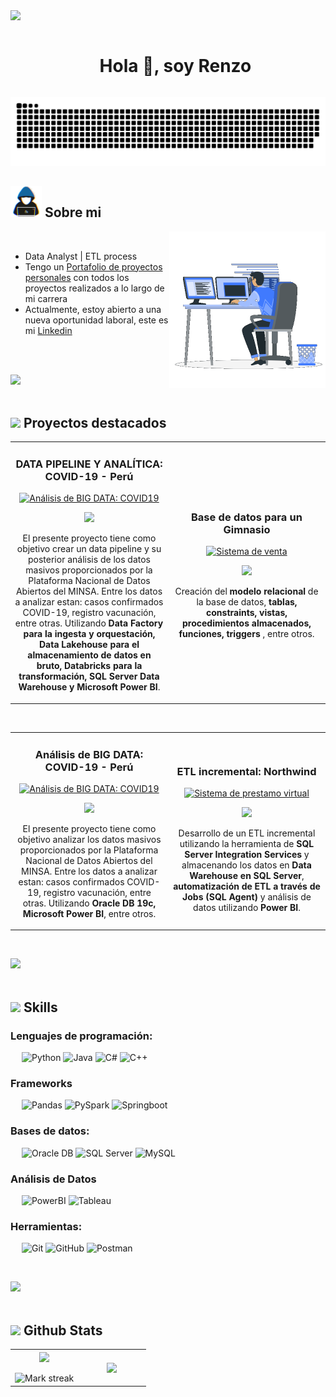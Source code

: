 <img src="https://user-images.githubusercontent.com/73097560/115834477-dbab4500-a447-11eb-908a-139a6edaec5c.gif">

<div id="user-content-toc">
  <ul align="center">
    <summary><h1 style="display: inline-block">Hola 👋, soy Renzo</h1></summary>
  </ul>
</div>


<div align="center">
  <img  src="https://github.com/1999AZZAR/1999AZZAR/blob/main/resources/img/grid-snake.svg"
       alt="snake" /></a>
</div>

## <picture><img src = "https://github.com/0xAbdulKhalid/0xAbdulKhalid/raw/main/assets/mdImages/about_me.gif" width = 50px></picture> **Sobre mi**

<picture> <img align="right" src="https://github.com/0xAbdulKhalid/0xAbdulKhalid/raw/main/assets/mdImages/Right_Side.gif" width = 250px></picture>

<br>

- Data Analyst | ETL process
- Tengo un [Portafolio de proyectos personales](https://renzo1818.github.io/RenzoZavaleta.github.io/) con todos los proyectos realizados a lo largo de mi carrera
- Actualmente, estoy abierto a una nueva oportunidad laboral, este es mi [Linkedin](https://www.linkedin.com/in/renzo-zavaleta-reyes/)

<br><br>

<img src="https://user-images.githubusercontent.com/73097560/115834477-dbab4500-a447-11eb-908a-139a6edaec5c.gif"><br><br>

## <picture><img src = "https://github.com/7oSkaaa/7oSkaaa/blob/main/Images/about_me.gif?raw=true" width = 50px></picture> Proyectos destacados
<table>
<tr>
<td width="50%">
<h3 align="center">DATA PIPELINE Y ANALÍTICA: COVID-19 - Perú</h3>
<div align="center">
<a href="https://github.com/Renzo1818/ETL-COVID" target="_blank"><img src="https://renzo1818.github.io/RenzoZavaletaReyes.github.io/images/dashboard%20mapa.png" width="400" alt="Análisis de BIG DATA: COVID19"></a>
<p>
<a href="https://github.com/Renzo1818/ETL-COVID" target="_blank">
<img src="https://img.shields.io/badge/CÓDIGO-ff9?style=for-the-badge&logo=github&logoColor=black">
</a>
</p>
<p>El presente proyecto tiene como objetivo crear un data pipeline y su posterior análisis de los datos masivos proporcionados por la Plataforma Nacional de Datos Abiertos del MINSA. Entre los datos a analizar estan: casos confirmados COVID-19, registro vacunación, entre otras. Utilizando <strong>Data Factory para la ingesta y orquestación, 
Data Lakehouse para el almacenamiento de datos en bruto, Databricks para la transformación, SQL Server Data Warehouse y Microsoft Power BI</strong>.</p>
</div>
                                                                                      
</td>       

<td width="50%">
<h3 align="center">Base de datos para un Gimnasio</h3>
<div align="center">
<a href="https://github.com/Renzo1818/Portafolio_RenzoZavaleta/tree/main/DISE%C3%91O%20BD%20-%20GIMNASIO" target="_blank"><img src="https://renzo1818.github.io/RenzoZavaletaReyes.github.io/images/mssqlserver.png" width="400" alt="Sistema de venta"></a>
<p>
<a href="https://github.com/Renzo1818/Portafolio_RenzoZavaleta/tree/main/DISE%C3%91O%20BD%20-%20GIMNASIO" target="_blank">
<img src="https://img.shields.io/badge/C%C3%93DIGO-cfaae0?style=for-the-badge&logo=github&logoColor=black">
</a>
</p>
<p>Creación del <strong>modelo relacional</strong> de la base de datos, <strong>tablas, constraints, vistas, procedimientos almacenados, funciones, triggers</strong> , entre otros.</p>
</div>
                                                                                      
</td>  
</table>                                                                                 
</div>
<br>


<table>
<tr>
<td width="50%">
<h3 align="center">Análisis de BIG DATA: COVID-19 - Perú</h3>
<div align="center">
<a href="https://github.com/Renzo1818/Analisis-Datos-COVID19" target="_blank"><img src="https://renzo1818.github.io/RenzoZavaletaReyes.github.io/images/dashboard%20mapa.png" width="400" alt="Análisis de BIG DATA: COVID19"></a>
<p>
<a href="https://github.com/Renzo1818/Analisis-Datos-COVID19" target="_blank">
<img src="https://img.shields.io/badge/CÓDIGO-ff9?style=for-the-badge&logo=github&logoColor=black">
</a>
</p>
<p>El presente proyecto tiene como objetivo analizar los datos masivos proporcionados por la Plataforma Nacional de Datos Abiertos del MINSA. Entre los datos a analizar estan: casos confirmados COVID-19, registro vacunación, entre otras. Utilizando <strong>Oracle DB 19c, Microsoft Power BI</strong>, entre otros.</p>
</div>
                                                                                      
</td>

<td width="50%">
               <br>
<h3 align="center">ETL incremental: Northwind</h3>
<div align="center">                                       
<a href="https://github.com/Renzo1818/ETL-NORTHWIND" target="_blank"><img src="https://renzo1818.github.io/RenzoZavaletaReyes.github.io/images/GESTION%20DE%20ORDENES%20DASHBOARD.png" width="400" alt="Sistema de prestamo virtual"></a>
<br>
<p>
<a href="https://github.com/Renzo1818/ETL-NORTHWIND" target="_blank">
<img src="https://img.shields.io/badge/C%C3%93DIGO-80ffaa?style=for-the-badge&logo=github&logoColor=black">
</a>
</p>
</p>Desarrollo de un ETL incremental utilizando la herramienta de <strong>SQL Server Integration Services</strong> y almacenando los datos en <strong>Data Warehouse en SQL Server</strong>, <strong>automatización de ETL a través de Jobs (SQL Agent)</strong> y análisis de datos utilizando <strong>Power BI</strong>.</p>
</div>                                                             
</table>                                                                                 
</div>
<br>

<img src="https://user-images.githubusercontent.com/73097560/115834477-dbab4500-a447-11eb-908a-139a6edaec5c.gif"><br><br>

## <img src="https://media2.giphy.com/media/QssGEmpkyEOhBCb7e1/giphy.gif?cid=ecf05e47a0n3gi1bfqntqmob8g9aid1oyj2wr3ds3mg700bl&rid=giphy.gif" width ="25"><b> Skills</b>

### Lenguajes de programación:
&emsp;
![Python](https://img.shields.io/badge/-Python-000?&logo=Python)
![Java](https://img.shields.io/badge/-Java-000000?style=flat&logo=java)
![C#](https://img.shields.io/badge/C%23-239120?style=flat-square&logo=c-sharp&logoColor=white)
![C++](https://img.shields.io/badge/-C++-000000?style=flat&logo=c%2B%2B)


### Frameworks
&emsp;
![Pandas](https://img.shields.io/badge/-Pandas-000?&logo=Pandas)
![PySpark](https://img.shields.io/badge/-PySpark-000?&logo=PySpark)
![Springboot](https://img.shields.io/badge/-Springboot-000?&logo=Springboot)


### Bases de datos:
&emsp;
![Oracle DB](https://img.shields.io/badge/-OracleDatabase-000?&logo=Oracle)
![SQL Server](https://img.shields.io/badge/-Sql%20Server-000?&logo=microsoft-sql-server)
![MySQL](https://img.shields.io/badge/-MySQL-000?&logo=MySQL)


### Análisis de Datos
&emsp;
![PowerBI](https://img.shields.io/badge/PowerBI-F2C811?style=flat-square&logo=PowerBI&logoColor=white)
![Tableau](https://img.shields.io/badge/Tableau-E97627?style=flat-square&logo=Tableau&logoColor=white)

### Herramientas:
&emsp;
![Git](https://img.shields.io/badge/-Git-000?&logo=Git)
![GitHub](https://img.shields.io/badge/-GitHub-000?&logo=GitHub)
![Postman](https://img.shields.io/badge/-Postman-000?&logo=Postman)


&emsp;

<img src="https://user-images.githubusercontent.com/73097560/115834477-dbab4500-a447-11eb-908a-139a6edaec5c.gif"><br><br>

## <img src="https://media.giphy.com/media/iY8CRBdQXODJSCERIr/giphy.gif" width="35"><b> Github Stats </b>
 
 <!--- stats & Trophy (start) -->
<p align="center">
  <!--- stats (start) -->
<table align="center">
<tr border="none">
<td width="50%" align="center">
  
  <img  align="center"  src="https://github-readme-stats.vercel.app/api?username=Renzo1818&theme=dark&show_icons=true&count_private=true" />
  <br></br>
  <img  title="🔥 Get streak stats for your profile at git.io/streak-stats" alt="Mark streak" src="https://github-readme-streak-stats.herokuapp.com/?user=Renzo1818&theme=dark&hide_border=false" /> 
</td>

<td width="50%" align="center">

  <img  align="center"  src="https://github-readme-stats.anuraghazra1.vercel.app/api/top-langs/?username=Renzo1818&theme=dark&hide_border=false&no-bg=true&no-frame=true&langs_count=10"/>
  
  </td>
</tr>
</table>





